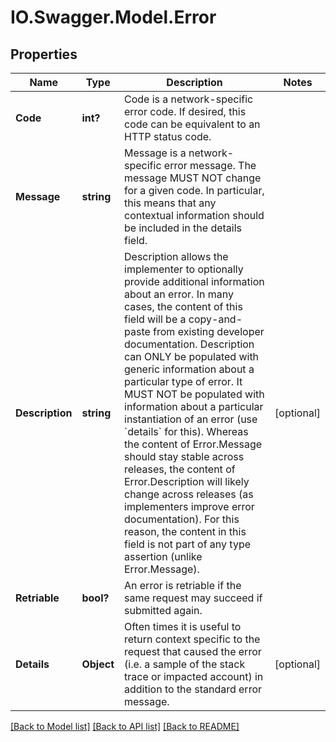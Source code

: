 # IO.Swagger.Model.Error
## Properties

Name | Type | Description | Notes
------------ | ------------- | ------------- | -------------
**Code** | **int?** | Code is a network-specific error code. If desired, this code can be equivalent to an HTTP status code. | 
**Message** | **string** | Message is a network-specific error message. The message MUST NOT change for a given code. In particular, this means that any contextual information should be included in the details field. | 
**Description** | **string** | Description allows the implementer to optionally provide additional information about an error. In many cases, the content of this field will be a copy-and-paste from existing developer documentation. Description can ONLY be populated with generic information about a particular type of error. It MUST NOT be populated with information about a particular instantiation of an error (use &#x60;details&#x60; for this). Whereas the content of Error.Message should stay stable across releases, the content of Error.Description will likely change across releases (as implementers improve error documentation). For this reason, the content in this field is not part of any type assertion (unlike Error.Message). | [optional] 
**Retriable** | **bool?** | An error is retriable if the same request may succeed if submitted again. | 
**Details** | **Object** | Often times it is useful to return context specific to the request that caused the error (i.e. a sample of the stack trace or impacted account) in addition to the standard error message. | [optional] 

[[Back to Model list]](../README.md#documentation-for-models) [[Back to API list]](../README.md#documentation-for-api-endpoints) [[Back to README]](../README.md)

